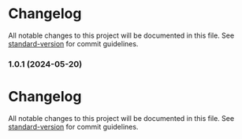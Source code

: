 # Changelog

All notable changes to this project will be documented in this file. See [standard-version](https://github.com/conventional-changelog/standard-version) for commit guidelines.

### 1.0.1 (2024-05-20)

# Changelog

All notable changes to this project will be documented in this file. See [standard-version](https://github.com/conventional-changelog/standard-version) for commit guidelines.

